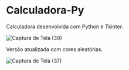 # Calculadora-Py

Calculadora desenvolvida com Python e Tkinter.


![Captura de Tela (30)](https://user-images.githubusercontent.com/93879420/171786833-03cd0e86-8cbe-44dc-9c5e-b98f4c6fc10a.png)


Versão atualizada com cores aleatórias.


![Captura de Tela (37)](https://user-images.githubusercontent.com/93879420/173475458-7024a6ed-e725-466e-8ad9-291de3ebeae1.png)
